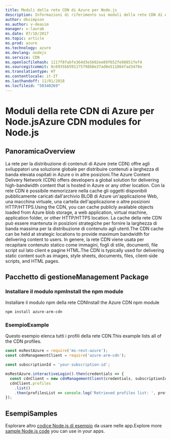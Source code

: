 ```yaml
---
title: Moduli della rete CDN di Azure per Node.js
description: Informazioni di riferimento sui moduli della rete CDN di Azure per Node.js
author: dksimpson
ms.author: v-deasim
manager: v-laurab
ms.date: 07/18/2017
ms.topic: article
ms.prod: azure
ms.technology: azure
ms.devlang: nodejs
ms.service: CDN
ms.openlocfilehash: 1117f8fabfe364d3e5602ee89f652fe98851fef4
ms.sourcegitcommit: 8c6935b6591175798b8e37ad0e511864fad3478e
ms.translationtype: HT
ms.contentlocale: it-IT
ms.lasthandoff: 11/01/2018
ms.locfileid: "50340269"
---
```

# <a name="azure-cdn-modules-for-nodejs"></a><span data-ttu-id="dd1e5-103">Moduli della rete CDN di Azure per Node.js</span><span class="sxs-lookup"><span data-stu-id="dd1e5-103">Azure CDN modules for Node.js</span></span>

## <a name="overview"></a><span data-ttu-id="dd1e5-104">Panoramica</span><span class="sxs-lookup"><span data-stu-id="dd1e5-104">Overview</span></span>

<span data-ttu-id="dd1e5-105">La rete per la distribuzione di contenuti di Azure (rete CDN) offre agli sviluppatori una soluzione globale per distribuire contenuti a larghezza di banda elevata ospitati in Azure o in altre posizioni.</span><span class="sxs-lookup"><span data-stu-id="dd1e5-105">The Azure Content Delivery Network (CDN) offers developers a global solution for delivering high-bandwidth content that is hosted in Azure or any other location.</span></span> <span data-ttu-id="dd1e5-106">Con la rete CDN è possibile memorizzare nella cache gli oggetti disponibili pubblicamente caricati dall'archivio BLOB di Azure un'applicazione Web, una macchina virtuale, una cartella dell'applicazione o altre posizioni HTTP/HTTPS.</span><span class="sxs-lookup"><span data-stu-id="dd1e5-106">Using the CDN, you can cache publicly available objects loaded from Azure blob storage, a web application, virtual machine, application folder, or other HTTP/HTTPS location.</span></span> <span data-ttu-id="dd1e5-107">La cache della rete CDN può essere mantenuta in posizioni strategiche per fornire la larghezza di banda massima per la distribuzione di contenuto agli utenti.</span><span class="sxs-lookup"><span data-stu-id="dd1e5-107">The CDN cache can be held at strategic locations to provide maximum bandwidth for delivering content to users.</span></span> <span data-ttu-id="dd1e5-108">In genere, la rete CDN viene usata per recapitare contenuto statico come immagini, fogli di stile, documenti, file script sul lato client e pagine HTML.</span><span class="sxs-lookup"><span data-stu-id="dd1e5-108">The CDN is typically used for delivering static content such as images, style sheets, documents, files, client-side scripts, and HTML pages.</span></span>

## <a name="management-package"></a><span data-ttu-id="dd1e5-109">Pacchetto di gestione</span><span class="sxs-lookup"><span data-stu-id="dd1e5-109">Management Package</span></span>

### <a name="install-the-npm-module"></a><span data-ttu-id="dd1e5-110">Installare il modulo npm</span><span class="sxs-lookup"><span data-stu-id="dd1e5-110">Install the npm module</span></span>

<span data-ttu-id="dd1e5-111">Installare il modulo npm della rete CDN</span><span class="sxs-lookup"><span data-stu-id="dd1e5-111">Install the Azure CDN npm module</span></span>

```bash
npm install azure-arm-cdn
```

### <a name="example"></a><span data-ttu-id="dd1e5-112">Esempio</span><span class="sxs-lookup"><span data-stu-id="dd1e5-112">Example</span></span>

<span data-ttu-id="dd1e5-113">Questo esempio elenca tutti i profili della rete CDN.</span><span class="sxs-lookup"><span data-stu-id="dd1e5-113">This example lists all of the CDN profiles.</span></span>

```javascript
const msRestAzure = require('ms-rest-azure');
const cdnManagementClient = require('azure-arm-cdn');

const subscriptionId = 'your-subscription-id';

msRestAzure.interactiveLogin().then(credentials => {
  const cdnClient = new cdnManagementClient(credentials, subscriptionId);
  cdnClient.profiles
    .list()
    .then(profilesList => console.log('Retrieved profiles list: ', profilesList));
});
```

## <a name="samples"></a><span data-ttu-id="dd1e5-114">Esempi</span><span class="sxs-lookup"><span data-stu-id="dd1e5-114">Samples</span></span>

<span data-ttu-id="dd1e5-115">Esplorare altro [codice Node.js di esempio](https://azure.microsoft.com/resources/samples/?platform=nodejs) da usare nelle app.</span><span class="sxs-lookup"><span data-stu-id="dd1e5-115">Explore more [sample Node.js code](https://azure.microsoft.com/resources/samples/?platform=nodejs) you can use in your apps.</span></span>
